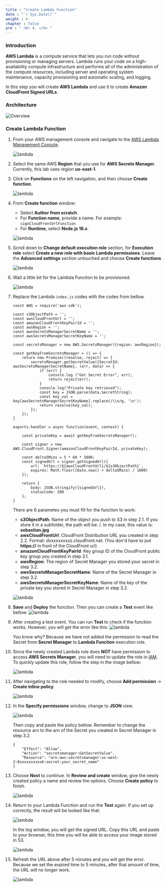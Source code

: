 ```yaml
---
title : "Create Lambda Function"
date : "`r Sys.Date()`"
weight : 4
chapter : false
pre : " <b> 4. </b> "
---
```


### Introduction

**AWS Lambda** is a compute service that lets you run code without provisioning or managing servers. Lambda runs your code on a high-availability compute infrastructure and performs all of the administration of the compute resources, including server and operating system maintenance, capacity provisioning and automatic scaling, and logging.

In this step you will create **AWS Lambda** and use it to create **Amazon CloudFront Signed URLs**.

### Architecture

![Overview](/SignCloudFrontUrlWithLambdaFunction/images/signURL-3.png)

### Create Lambda Function

1. From your AWS management console and navigate to the [AWS Lambda Management Console](https://us-west-2.console.aws.amazon.com/lambda/home?region=us-east-1#/functions).

    ![lambda](/SignCloudFrontUrlWithLambdaFunction/images/4-lambdaFunction/04-lambda-1.png)

2. Select the same AWS **Region** that you use for **AWS Secrets Manager**. Currently, this lab uses region **us-east-1**.
3. Click on **Functions** on the left navigation, and then choose **Create function**.

    ![lambda](/SignCloudFrontUrlWithLambdaFunction/images/4-lambdaFunction/04-lambda-2.png)

4. From **Create function** window:
      + Select **Author from scratch**.
      + For **Function name**, provide a name. For example: `signCloudFrontUrlFunction`
      + For **Runtime**, select **Node.js 16.x**.
    
    ![lambda](/SignCloudFrontUrlWithLambdaFunction/images/4-lambdaFunction/04-lambda-3.png)

5. Scroll down to **Change default execution role** section, for **Execution role** select **Create a new role with basic Lambda permissions**. Leave the **Advanced settings** section untouched and choose **Create functions**

    ![lambda](/SignCloudFrontUrlWithLambdaFunction/images/4-lambdaFunction/04-lambda-4.png)

6. Wait a little bit for the Lambda Function to be provisioned.

    ![lambda](/SignCloudFrontUrlWithLambdaFunction/images/4-lambdaFunction/04-lambda-5.png)

7. Replace the Lambda `index.js` codes with the codes from bellow.
   
    ```
    const AWS = require('aws-sdk');

    const s3ObjectPath = '';
    const awsCloudFrontUrl = '';
    const amazonCloudFrontKeyPairId = '';
    const awsRegion = '';
    const awsSecretsManagerSecretName = '';
    const awsSecretsManagerSecretKeyName = '';

    const secretsManager = new AWS.SecretsManager({region: awsRegion});
    
    const getKeyFromSecretsManager = () => {
        return new Promise((resolve, reject) => {
            secretsManager.getSecretValue({SecretId: awsSecretsManagerSecretName}, (err, data) => {
                if (err) {
                    console.log ("Get Secret Error", err);
                    return reject(err);
                }
                console.log("Private key retrieved");
                const key = JSON.parse(data.SecretString);
                const key_val = key[awsSecretsManagerSecretKeyName].replace(/\\n/g, '\n');
                return resolve(key_val);
            });
        });
    }

    exports.handler = async function(event, context) {

        const privateKey = await getKeyFromSecretsManager();

        const signer = new AWS.CloudFront.Signer(amazonCloudFrontKeyPairId, privateKey);

        const delta5Mins = 5 * 60 * 1000;
        const signedUrl = signer.getSignedUrl({
            url: `https://${awsCloudFrontUrl}/${s3ObjectPath}`,
            expires: Math.floor((Date.now() + delta5Mins) / 1000)
        });

        return {
            body: JSON.stringify({signedUrl}),
            statusCode: 200
        };
    }
    ```

    There are 6 parametes you must fill for the function to work:
      + **s3ObjectPath**: Name of the object you push to S3 in step 2.1. If you store it in a subfolder, the path will be: <directory name>/<s3object>. In my case, this value is: **sebastian.jpg**
      + **awsCloudFrontUrl**: CloudFront Distribution URL you created in step 2.2. Format: dxxxxxxxxxz.cloudfront.net. (You don'd have to put **https://** in front of the CloudFront url)
      + **amazonCloudFrontKeyPairId**: Key group ID of the CloudFront public key group you created in step 3.1.
      + **awsRegion**: The region of Secret Manager you stored your secret in step 3.2.
      + **awsSecretsManagerSecretName**: Name of the Secret Manager in step 3.2.
      + **awsSecretsManagerSecretKeyName**: Name of the key of the private key you stored in Secret Manager in step 3.2.
  
    ![lambda](/SignCloudFrontUrlWithLambdaFunction/images/4-lambdaFunction/04-lambda-6.png)

8. **Save** and **Deploy** the function. Then you can create a **Test** event like bellow.
   ![lambda](/SignCloudFrontUrlWithLambdaFunction/images/4-lambdaFunction/04-lambda-8.png)

9. After creating a test event. You can run **Test** to check if the function works. However, you will get the error like this:
    ![lambda](/SignCloudFrontUrlWithLambdaFunction/images/4-lambdaFunction/04-lambda-7.png)

    You know why? Because we have not added the permission to read the Secret from **Secret Manager** to **Lambda Function** execution role.

10. Since the newly created Lambda role does **NOT** have permission to access **AWS Secrets Manager**, you will need to update the role in [IAM](https://console.aws.amazon.com/iam). To quickly update this role, follow the step in the image bellow:

    ![lambda](/SignCloudFrontUrlWithLambdaFunction/images/4-lambdaFunction/04-lambda-9.png)

11. After navigating to the role needed to modify, choose **Add permission** -> **Create inline policy**.

    ![lambda](/SignCloudFrontUrlWithLambdaFunction/images/4-lambdaFunction/04-lambda-10.png)

12. In the **Specify permissions** window, change to **JSON** view.

    ![lambda](/SignCloudFrontUrlWithLambdaFunction/images/4-lambdaFunction/04-lambda-11.png)

    Then copy and paste the policy bellow. Remember to change the resource arn to the arn of the Secret you created in Secret Manager in step 3.2.

    ```
    {
        "Effect": "Allow",
        "Action": "secretsmanager:GetSecretValue",
        "Resource": "arn:aws:secretsmanager:us-west-2:8xxxxxxxxxx6:secret:your_secret_name"
    }
    ```

13. Choose **Next** to continue. In **Review and create** window, give the newly created policy a name and review the options. Choose **Create policy** to finish.

    ![lambda](/SignCloudFrontUrlWithLambdaFunction/images/4-lambdaFunction/04-lambda-12.png)

14. Return to your Lambda Function and run the **Test** again. If you set up correctly, the result will be looked like that:

    ![lambda](/SignCloudFrontUrlWithLambdaFunction/images/4-lambdaFunction/04-lambda-13.png)

    In the log window, you will get the signed URL. Copy this URL and paste to your browser, this time you will be able to access your image stored in S3.

    ![lambda](/SignCloudFrontUrlWithLambdaFunction/images/4-lambdaFunction/04-lambda-14.png)

15. Refresh the URL above after 5 minutes and you will get the error. Because we set the expired time to 5 minutes, after that amount of time, the URL will no longer work.

    ![lambda](/SignCloudFrontUrlWithLambdaFunction/images/4-lambdaFunction/04-lambda-15.png)
